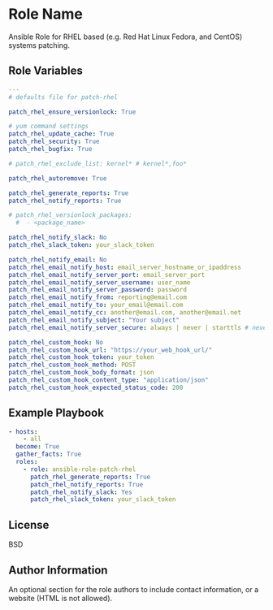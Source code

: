 Role Name
=========

Ansible Role for RHEL based (e.g. Red Hat Linux Fedora, and CentOS) systems patching.

Role Variables
--------------

```yaml
---
# defaults file for patch-rhel

patch_rhel_ensure_versionlock: True

# yum command settings
patch_rhel_update_cache: True
patch_rhel_security: True
patch_rhel_bugfix: True

# patch_rhel_exclude_list: kernel* # kernel*,foo*

patch_rhel_autoremove: True

patch_rhel_generate_reports: True
patch_rhel_notify_reports: True

# patch_rhel_versionlock_packages:
  #  - <package_name>

patch_rhel_notify_slack: No
patch_rhel_slack_token: your_slack_token

patch_rhel_notify_email: No
patch_rhel_email_notify_host: email_server_hostname_or_ipaddress
patch_rhel_email_notify_server_port: email_server_port
patch_rhel_email_notify_server_username: user_name
patch_rhel_email_notify_server_password: password
patch_rhel_email_notify_from: reporting@email.com
patch_rhel_email_notify_to: your_email@email.com
patch_rhel_email_notify_cc: another@email.com, another@email.net
patch_rhel_email_notify_subject: "Your subject"
patch_rhel_email_notify_server_secure: always | never | starttls # never will disable this feature

patch_rhel_custom_hook: No
patch_rhel_custom_hook_url: "https://your_web_hook_url/"
patch_rhel_custom_hook_token: your_token
patch_rhel_custom_hook_method: POST
patch_rhel_custom_hook_body_format: json
patch_rhel_custom_hook_content_type: "application/json"
patch_rhel_custom_hook_expected_status_code: 200
```

Example Playbook
----------------

```yaml
- hosts:
    - all
  become: True
  gather_facts: True
  roles:
    - role: ansible-role-patch-rhel
      patch_rhel_generate_reports: True
      patch_rhel_notify_reports: True
      patch_rhel_notify_slack: Yes
      patch_rhel_slack_token: your_slack_token
```

License
-------

BSD

Author Information
------------------

An optional section for the role authors to include contact information, or a website (HTML is not allowed).
